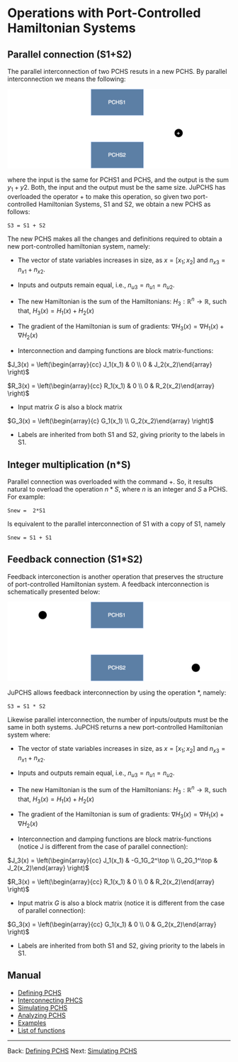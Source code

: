 # Operations with Port-Controlled Hamiltonian Systems


## Parallel connection (S1+S2)

The parallel interconnection of two PCHS resuts in a new PCHS.  By parallel interconnection we means the following:

![image](Parallel.svg)

where the input is the same for PCHS1 and PCHS, and the output is the sum $y_1+y2$.  Both, the input and the output must be the same size.  JuPCHS has overloaded the operator + to make this operation, so given two port-controlled Hamiltonian Systems, S1 and S2, we obtain a new PCHS as follows:

    S3 = S1 + S2

The new PCHS makes all the changes and definitions required to obtain a new port-controlled hamiltonian system, namely:

* The vector of state variables increases in size, as $x = [x_1;x_2]$ and $n_{x3} = n_{x1} + n_{x2}$.

* Inputs and outputs remain equal, i.e., $n_{u3} = n_{u1} = n_{u2}$.

* The new Hamiltonian is the sum of the Hamiltonians:  $H_3:\mathbb{R}^n\rightarrow\mathbb{R}$, such that, $H_3(x) = H_1(x) + H_2(x)$

* The gradient of the Hamiltonian is sum of gradients:
$\nabla H_3(x) = \nabla H_1(x) + \nabla H_2(x)$

* Interconnection and damping functions are block matrix-functions:

$J_3(x) = \left(\begin{array}{cc} J_1(x_1) & 0 \\ 0 & J_2(x_2)\end{array} \right)$

$R_3(x) = \left(\begin{array}{cc} R_1(x_1) & 0 \\ 0 & R_2(x_2)\end{array} \right)$

* Input matrix $G$ is also a block matrix

$G_3(x) = \left(\begin{array}{c} G_1(x_1) \\ G_2(x_2)\end{array} \right)$

* Labels are inherited from both S1 and S2, giving priority to the labels in S1.

## Integer multiplication (n*S)

Parallel connection was overloaded with the command +.  So, it results natural to overload the operation $n*S$, where $n$ is an integer and $S$ a PCHS.  For example:

    Snew =  2*S1

Is equivalent to the parallel interconnection of S1 with a copy of S1, namely

    Snew = S1 + S1

## Feedback connection (S1*S2)

Feedback interconection is another operation that preserves the structure of port-controlled Hamiltonian system.  A feedback interconnection is schematically presented below: 

![image](Feedback.svg)

JuPCHS allows feedback interconnection by using the operation *, namely:

    S3 = S1 * S2

Likewise parallel interconnection, the number of inputs/outputs must be the same in both systems.  JuPCHS returns a new port-controlled Hamiltonian system where: 


* The vector of state variables increases in size, as $x = [x_1;x_2]$ and $n_{x3} = n_{x1} + n_{x2}$.

* Inputs and outputs remain equal, i.e., $n_{u3} = n_{u1} = n_{u2}$.

* The new Hamiltonian is the sum of the Hamiltonians:  $H_3:\mathbb{R}^n\rightarrow\mathbb{R}$, such that, $H_3(x) = H_1(x) + H_2(x)$

* The gradient of the Hamiltonian is sum of gradients:
$\nabla H_3(x) = \nabla H_1(x) + \nabla H_2(x)$

* Interconnection and damping functions are block matrix-functions (notice J is different from the case of parallel connection):

$J_3(x) = \left(\begin{array}{cc} J_1(x_1) & -G_1G_2^\top \\ G_2G_1^\top & J_2(x_2)\end{array} \right)$

$R_3(x) = \left(\begin{array}{cc} R_1(x_1) & 0 \\ 0 & R_2(x_2)\end{array} \right)$

* Input matrix $G$ is also a block matrix (notice it is different from the case of parallel connection):

$G_3(x) = \left(\begin{array}{cc} G_1(x_1) & 0 \\ 0 & G_2(x_2)\end{array} \right)$

* Labels are inherited from both S1 and S2, giving priority to the labels in S1.



## Manual

* [Defining PCHS](CH01.md)
* [Interconnecting PHCS](CH02.md)
* [Simulating PCHS](CH03.md)
* [Analyzing PCHS](CH04.md)
* [Examples](CH05.md)
* [List of functions](CH06.md)


---
Back: [Defining PCHS](CH01.md)
Next: [Simulating PCHS](CH03.md)
